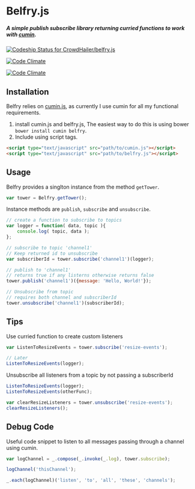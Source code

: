 Belfry.js
========
##### A simple publish subscribe library returning curried functions to work with [cumin](https://github.com/CrowdHailer/cuminjs).

[ ![Codeship Status for CrowdHailer/belfry.js](https://www.codeship.io/projects/d391bdb0-cada-0131-bf83-1a857f2293be/status?branch=master)](https://www.codeship.io/projects/22574)

[![Code Climate](https://codeclimate.com/github/CrowdHailer/belfry.js.png)](https://codeclimate.com/github/CrowdHailer/belfry.js)

[![Code Climate](https://codeclimate.com/github/CrowdHailer/belfry.js/coverage.png)](https://codeclimate.com/github/CrowdHailer/belfry.js)

## Installation

Belfry relies on [cumin.js](https://github.com/CrowdHailer/cuminjs), as currently I use cumin for all my functional requirements.

1. install cumin.js and belfry.js, The easiest way to do this is using bower `bower install cumin belfry`.
2. Include using script tags.
```html
<script type="text/javascript" src="path/to/cumin.js"></script>
<script type="text/javascript" src="path/to/belfry.js"></script>
```

## Usage

Belfry provides a singlton instance from the method `getTower`.

```js
var tower = Belfry.getTower();
```

Instance methods are `publish`, `subscribe` and `unsubscribe`.

```js
// create a function to subscribe to topics
var logger = function( data, topic ){
    console.log( topic, data );
};

// subscribe to topic 'channel1'
// Keep returned id to unsubscribe
var subscriberId = tower.subscribe('channel1')(logger);

// publish to 'channel1'
// returns true if any listerns otherwise returns false
tower.publish('channel1')({message: 'Hello, World!'});

// Unsubscribe from topic
// requires both channel and subscriberId
tower.unsubscribe('channel1')(subscriberId);
```

## Tips
Use curried function to create custom listeners

```js
var ListenToResizeEvents = tower.subscribe('resize-events');

// Later
ListenToResizeEvents(logger);
```

Unsubscribe all listeners from a topic by not passing a subscriberId
```js
ListenToResizeEvents(logger);
ListenToResizeEvents(otherFunc);

var clearResizeListeners = tower.unsubscribe('resize-events');
clearResizeListeners();
```

## Debug Code

Useful code snippet to listen to all messages passing through a channel using cumin.
```js
var logChannel = _.compose(_.invoke(_.log), tower.subscribe);

logChannel('thisChannel');

_.each(logChannel)('listen', 'to', 'all', 'these', 'channels');
```
